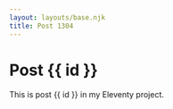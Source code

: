 ```yaml
---
layout: layouts/base.njk
title: Post 1304
---
```


# Post {{ id }}

This is post {{ id }} in my Eleventy project.
